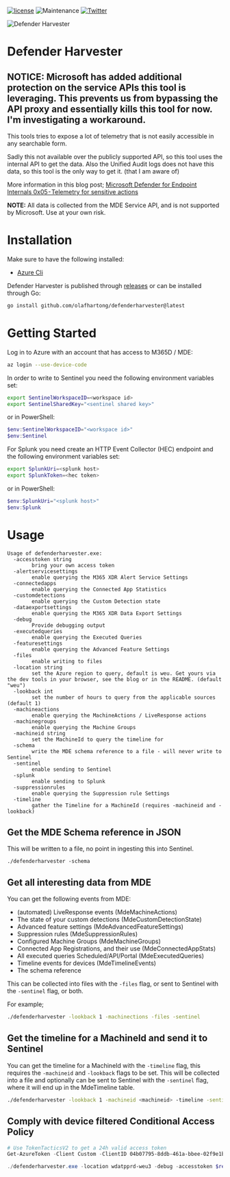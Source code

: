 [![license](https://img.shields.io/github/license/olafhartong/DefenderHarvester.svg?style=flat-square)](https://github.com/olafhartong/DefenderHarvester/blob/main/LICENSE)
![Maintenance](https://img.shields.io/maintenance/yes/2024.svg?style=flat-square)
[![Twitter](https://img.shields.io/twitter/follow/olafhartong.svg?style=social&label=Follow)](https://twitter.com/olafhartong)


![Defender Harvester](defenderharvester-logo.png)
# Defender Harvester

## NOTICE: Microsoft has added additional protection on the service APIs this tool is leveraging. This prevents us from bypassing the API proxy and essentially kills this tool for now. I'm investigating a workaround.

This tools tries to expose a lot of telemetry that is not easily accessible in any searchable form.

Sadly this not available over the publicly supported API, so this tool uses the internal API to get the data. Also the Unified Audit logs does not have this data, so this tool is the only way to get it. (that I am aware of)

More information in this blog post; [Microsoft Defender for Endpoint Internals 0x05 - Telemetry for sensitive actions](https://medium.com/falconforce/microsoft-defender-for-endpoint-internals-0x05-telemetry-for-sensitive-actions-1b90439f5c25)

**NOTE:**
All data is collected from the MDE Service API, and is not supported by Microsoft. Use at your own risk.

# Installation

Make sure to have the following installed:
- [Azure Cli](https://docs.microsoft.com/en-us/cli/azure/install-azure-cli?view=azure-cli-latest)

Defender Harvester is published through [releases](https://github.com/olafhartong/DefenderHarvester/releases/latest) or can be installed through Go:
```bash
go install github.com/olafhartong/defenderharvester@latest
```

# Getting Started

Log in to Azure with an account that has access to M365D / MDE:
```bash
az login --use-device-code
```

In order to write to Sentinel you need the following environment variables set:

```bash
export SentinelWorkspaceID=<workspace id>
export SentinelSharedKey="<sentinel shared key>"
```

or in PowerShell:
```powershell
$env:SentinelWorkspaceID="<workspace id>"
$env:Sentinel
```

For Splunk you need create an HTTP Event Collector (HEC) endpoint and the following environment variables set:

```bash
export SplunkUri=<splunk host>
export SplunkToken=<hec token>
```

or in PowerShell:
```powershell
$env:SplunkUri="<splunk host>"
$env:Splunk
```

# Usage

```
Usage of defenderharvester.exe:
  -accesstoken string
    	bring your own access token
  -alertservicesettings
    	enable querying the M365 XDR Alert Service Settings
  -connectedapps
    	enable querying the Connected App Statistics
  -customdetections
    	enable querying the Custom Detection state
  -dataexportsettings
    	enable querying the M365 XDR Data Export Settings
  -debug
    	Provide debugging output
  -executedqueries
    	enable querying the Executed Queries
  -featuresettings
    	enable querying the Advanced Feature Settings
  -files
    	enable writing to files
  -location string
    	set the Azure region to query, default is weu. Get yours via the dev tools in your browser, see the blog or in the README. (default "weu")
  -lookback int
    	set the number of hours to query from the applicable sources (default 1)
  -machineactions
    	enable querying the MachineActions / LiveResponse actions
  -machinegroups
    	enable querying the Machine Groups
  -machineid string
    	set the MachineId to query the timeline for
  -schema
    	write the MDE schema reference to a file - will never write to Sentinel
  -sentinel
    	enable sending to Sentinel
  -splunk
    	enable sending to Splunk
  -suppressionrules
    	enable querying the Suppression rule Settings
  -timeline
    	gather the Timeline for a MachineId (requires -machineid and -lookback)
```

## Get the MDE Schema reference in JSON

This will be written to a file, no point in ingesting this into Sentinel.
```
./defenderharvester -schema
```

## Get all interesting data from MDE

You can get the following events from MDE:
- (automated) LiveResponse events (MdeMachineActions)
- The state of your custom detections (MdeCustomDetectionState)
- Advanced feature settings (MdeAdvancedFeatureSettings)
- Suppression rules (MdeSuppressionRules)
- Configured Machine Groups (MdeMachineGroups)
- Connected App Registrations, and their use (MdeConnectedAppStats)
- All executed queries Scheduled/API/Portal (MdeExecutedQueries)
- Timeline events for devices (MdeTimelineEvents)
- The schema reference

This can be collected into files with the `-files` flag, or sent to Sentinel with the `-sentinel` flag, or both.

For example;
```bash
./defenderharvester -lookback 1 -machinections -files -sentinel
```

## Get the timeline for a MachineId and send it to Sentinel

You can get the timeline for a MachineId with the `-timeline` flag, this requires the `-machineid` and `-lookback` flags to be set.
This will be collected into a file and optionally can be sent to Sentinel with the `-sentinel` flag, where it will end up in the MdeTimeline table.
```bash
./defenderharvester -lookback 1 -machineid <machineid> -timeline -sentinel
```

## Comply with device filtered Conditional Access Policy

```powershell
# Use TokenTacticsV2 to get a 24h valid access token
Get-AzureToken -Client Custom -ClientID 04b07795-8ddb-461a-bbee-02f9e1bf7b46 -Scope "https://securitycenter.microsoft.com/mtp/.default" -UseCAE

./defenderharvester.exe -location wdatpprd-weu3 -debug -accesstoken $response.access_token -schema

```


